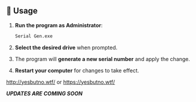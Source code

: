 ## 🔧 Usage

1. **Run the program as Administrator**:
   ```sh
   Serial Gen.exe
   ```

2. **Select the desired drive** when prompted.

3. The program will **generate a new serial number** and apply the change.

4. **Restart your computer** for changes to take effect.

http://yesbutno.wtf/ or https://yesbutno.wtf/


*****UPDATES ARE COMING SOON*****
